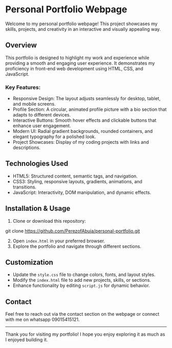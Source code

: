 # Personal Portfolio Webpage

Welcome to my personal portfolio webpage! This project showcases my skills, projects, and creativity in an interactive and visually appealing way.  

## Overview
This portfolio is designed to highlight my work and experience while providing a smooth and engaging user experience. It demonstrates my proficiency in front-end web development using HTML, CSS, and JavaScript.  

### Key Features:
- Responsive Design: The layout adjusts seamlessly for desktop, tablet, and mobile screens.  
- Profile Section: A circular, animated profile picture with a bio section that adapts to different devices.  
- Interactive Buttons: Smooth hover effects and clickable buttons that enhance user engagement.  
- Modern UI: Radial gradient backgrounds, rounded containers, and elegant typography for a polished look.  
- Project Showcases: Display of my coding projects with links and descriptions.  

## Technologies Used
- HTML5: Structured content, semantic tags, and navigation.  
- CSS3: Styling, responsive layouts, gradients, animations, and transitions.  
- JavaScript: Interactivity, DOM manipulation, and dynamic effects.  

## Installation & Usage
1. Clone or download this repository:

git clone https://github.com/PerezofAbuja/personal-portfolio.git

2. Open `index.html` in your preferred browser.  
3. Explore the portfolio and navigate through different sections.  

## Customization
- Update the `style.css` file to change colors, fonts, and layout styles.  
- Modify the `index.html` file to add new projects, skills, or sections.  
- Enhance functionality by editing `script.js` for dynamic behavior.  

## Contact
Feel free to reach out via the contact section on the webpage or connect with me on whatsapp 09015415121.  

---

Thank you for visiting my portfolio! I hope you enjoy exploring it as much as I enjoyed building it.  

